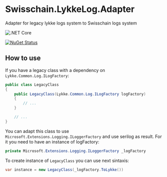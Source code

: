 # Swisschain.LykkeLog.Adapter
Adapter for legacy lykke logs system to Swisschain logs system

![.NET Core](https://github.com/SC-Poc/Swisschain.LykkeLog.Adapter/workflows/Deploy%20packet/badge.svg)

[![NuGet Status](https://img.shields.io/nuget/v/Swisschain.LykkeLog.Adapter?color=green&label=Nuget%3A%20Swisschain.LykkeLog.Adapter&logo=blue&logoColor=blue)](https://www.nuget.org/packages/Swisschain.LykkeLog.Adapter/)

## How to use

If you have a legacy class with a dependency on `Lykke.Common.Log.ILogFactory`:

```cs
public class LegacyClass
{
	public LegacyClass(Lykke.Common.Log.ILogFactory logFactory)
	{
		// ...
	}

	// ...
}
```

You can adapt this class to use `Microsoft.Extensions.Logging.ILoggerFactory` and use serilog as result.
For it you need to have an instance of logFactory:

```cs
private Microsoft.Extensions.Logging.ILoggerFactory _logFactory
```

To create instance of `LegacyClass` you can use next sintaxis:

```cs
var instance = new LegacyClass(_logFactory.ToLykke())
```
